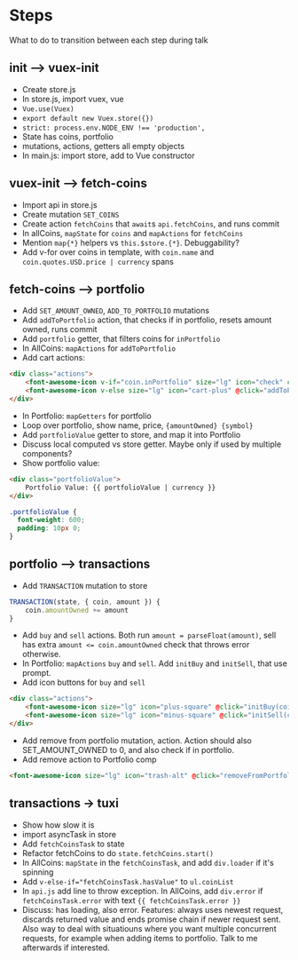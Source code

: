# Steps

What to do to transition between each step during talk

## init --> vuex-init

- Create store.js
- In store.js, import vuex, vue
- `Vue.use(Vuex)`
- `export default new Vuex.store({})`
- `strict: process.env.NODE_ENV !== 'production',`
- State has coins, portfolio
- mutations, actions, getters all empty objects
- In main.js: import store, add to Vue constructor

## vuex-init --> fetch-coins

- Import api in store.js
- Create mutation `SET_COINS`
- Create action `fetchCoins` that `await`s `api.fetchCoins`, and runs commit
- In allCoins, `mapState` for `coins` and `mapActions` for `fetchCoins`
- Mention `map{*}` helpers vs `this.$store.{*}`. Debuggability?
- Add v-for over coins in template, with `coin.name` and `coin.quotes.USD.price | currency` spans

## fetch-coins --> portfolio

- Add `SET_AMOUNT_OWNED`, `ADD_TO_PORTFOLIO` mutations
- Add `addToPortfolio` action, that checks if in portfolio, resets amount owned, runs commit
- Add `portfolio` getter, that filters coins for `inPortfolio`
- In AllCoins: `mapActions` for `addToPortfolio`
- Add cart actions:

```html
<div class="actions">
    <font-awesome-icon v-if="coin.inPortfolio" size="lg" icon="check" class="action added" />
    <font-awesome-icon v-else size="lg" icon="cart-plus" @click="addToPortfolio(coin)" class="clickable action add" />
</div>
```

- In Portfolio: `mapGetters` for portfolio
- Loop over portfolio, show name, price, `{amountOwned} {symbol}`
- Add `portfolioValue` getter to store, and map it into Portfolio
- Discuss local computed vs store getter. Maybe only if used by multiple components?
- Show portfolio value:

```html
<div class="portfolioValue">
    Portfolio Value: {{ portfolioValue | currency }}
</div>
```

```css
.portfolioValue {
  font-weight: 600;
  padding: 10px 0;
}
```

## portfolio --> transactions

- Add `TRANSACTION` mutation to store

```js
TRANSACTION(state, { coin, amount }) {
    coin.amountOwned += amount
}
```

- Add `buy` and `sell` actions. Both run `amount = parseFloat(amount)`, sell has extra `amount <= coin.amountOwned` check that throws error otherwise.
- In Portfolio: `mapActions` `buy` and `sell`. Add `initBuy` and `initSell`, that use prompt.
- Add icon buttons for `buy` and `sell`

```html
<div class="actions">
    <font-awesome-icon size="lg" icon="plus-square" @click="initBuy(coin)" class="clickable action buy" />
    <font-awesome-icon size="lg" icon="minus-square" @click="initSell(coin)" class="clickable action sell" />
</div>
```

- Add remove from portfolio mutation, action. Action should also SET_AMOUNT_OWNED to 0, and also check if in portfolio.
- Add remove action to Portfolio comp

```html
<font-awesome-icon size="lg" icon="trash-alt" @click="removeFromPortfolio(coin)" class="clickable action trash" />
```

## transactions -> tuxi

- Show how slow it is
- import asyncTask in store
- Add `fetchCoinsTask` to state
- Refactor fetchCoins to do `state.fetchCoins.start()`
- In AllCoins: `mapState` in the `fetchCoinsTask`, and add `div.loader` if it's spinning
- Add `v-else-if="fetchCoinsTask.hasValue"` to `ul.coinList`
- In `api.js` add line to throw exception. In AllCoins, add `div.error` if `fetchCoinsTask.error` with text `{{ fetchCoinsTask.error }}`
- Discuss: has loading, also error. Features: always uses newest request, discards returned value and ends promise chain if newer request sent. Also way to deal with situatiouns where you want multiple concurrent requests, for example when adding items to portfolio. Talk to me afterwards if interested.
